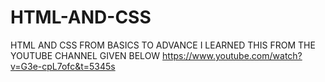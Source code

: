 # HTML-AND-CSS
HTML AND CSS FROM BASICS TO ADVANCE 
I LEARNED THIS FROM THE YOUTUBE CHANNEL GIVEN BELOW
https://www.youtube.com/watch?v=G3e-cpL7ofc&t=5345s
